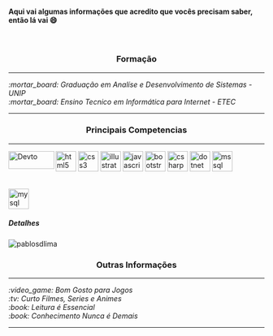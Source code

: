 
#### Aqui vai algumas informações que acredito que vocês precisam saber, então lá vai :smile:
<br>
    <h3 align="center">Formação</h3>
<hr>
    <i align="center"><i>:mortar_board:</i>  Graduação em Analíse e Desenvolvimento de Sistemas - UNIP</i>
    <br>
    <i align="center"><i>:mortar_board:</i>  Ensino Tecnico em Informática para Internet - ETEC</i>
<hr>
<h3 align="center">Principais Competencias</h3>
<hr>
 <img src="https://devicons.github.io/devicon/devicon.git/icons/html5/html5-original-wordmark.svg" alt="html5" width="40" height="40"/>
 <img src="https://devicons.github.io/devicon/devicon.git/icons/css3/css3-original-wordmark.svg" alt="css3" width="40" height="40"/>
 <img src="https://www.vectorlogo.zone/logos/adobe_illustrator/adobe_illustrator-icon.svg" alt="illustrator" width="40" height="40"/>
 <img src="https://devicons.github.io/devicon/devicon.git/icons/javascript/javascript-original.svg" alt="javascript" width="40" height="40"/>
 <img src="https://devicons.github.io/devicon/devicon.git/icons/bootstrap/bootstrap-plain.svg" alt="bootstrap" width="40" height="40"/>                 
 <img src="https://devicons.github.io/devicon/devicon.git/icons/csharp/csharp-original.svg" alt="csharp" width="40" height="40"/>
 <img src="https://devicons.github.io/devicon/devicon.git/icons/dot-net/dot-net-original-wordmark.svg" alt="dotnet" width="40" height="40"/> 
<img src="https://cdn.worldvectorlogo.com/logos/microsoft-sql-server.svg" alt="mssql" width="40" height="40"/>
 <img align="left" alt="Devto" width="90px" height="35px" src="https://img.shields.io/badge/Microsoft_SQL_Server-CC2927?style=for-the-badge&logo=microsoft-sql-server&logoColor=white">
 </br></br>
 
<img src="https://devicons.github.io/devicon/devicon.git/icons/mysql/mysql-original-wordmark.svg" alt="mysql" width="40" height="40"/> </a> </p>
 
 <h5 align="left">Detalhes</h5>
  <p> <img align =" center "src = "https://github-readme-stats.vercel.app/api/top-langs?username=pablosdlima&show_icons=true&locale=en&layout=compact" alt = "pablosdlima" /> </p>
<h3 align="center">Outras Informações</h3>
<hr>
    <i align="center"><i>:video_game:</i>  Bom Gosto para Jogos</i>
    <br>
    <i align="center"><i>:tv:</i>   Curto Filmes, Series e Animes</i>
    <br>
    <i align="center"><i>:book:</i>   Leitura é Essencial</i>
    <br>
    <i align="center"><i>:book:</i>   Conhecimento Nunca é Demais</i>
<hr>
